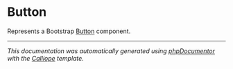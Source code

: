 # Button

Represents a Bootstrap [Button](https://getbootstrap.com/docs/5.3/components/buttons/)
component.

---

*This documentation was automatically generated using [phpDocumentor](http://www.phpdoc.org/) with the [Calliope](https://github.com/DaphneWebFramework/Calliope) template.*
